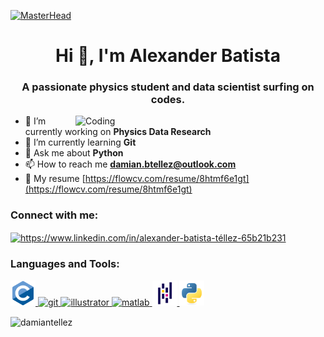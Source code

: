 [![MasterHead](https://img.freepik.com/free-vector/illustration-social-media-concept_53876-18135.jpg?w=826&t=st=1682097801~exp=1682098401~hmac=0793b9e7f1677d76c8b28c80900349206f15dd6174751d243c71fbe11c339466)](https://rishavchanda.io)
<h1 align="center">Hi 👋, I'm Alexander Batista</h1>
<h3 align="center">A passionate physics student and data scientist surfing on codes.</h3>
<img align="right" alt="Coding" width="400" src="https://cdn.dribbble.com/users/2598999/screenshots/8659774/astronaut.gif">

- 🔭 I’m currently working on **Physics Data Research**
- 🌱 I’m currently learning **Git**
- 💬 Ask me about **Python**
- 📫 How to reach me **damian.btellez@outlook.com**
- 📑 My resume [https://flowcv.com/resume/8htmf6e1gt](https://flowcv.com/resume/8htmf6e1gt)

<h3 align="left">Connect with me:</h3>
<p align="left">
<a href="https://linkedin.com/in/https://www.linkedin.com/in/alexander-batista-téllez-65b21b231" target="blank"><img align="center" src="https://raw.githubusercontent.com/rahuldkjain/github-profile-readme-generator/master/src/images/icons/Social/linked-in-alt.svg" alt="https://www.linkedin.com/in/alexander-batista-téllez-65b21b231" height="30" width="40" /></a>
</p>

<h3 align="left">Languages and Tools:</h3>
<p align="left"> <a href="https://www.cprogramming.com/" target="_blank" rel="noreferrer"> <img src="https://raw.githubusercontent.com/devicons/devicon/master/icons/c/c-original.svg" alt="c" width="40" height="40"/> </a> <a href="https://git-scm.com/" target="_blank" rel="noreferrer"> <img src="https://www.vectorlogo.zone/logos/git-scm/git-scm-icon.svg" alt="git" width="40" height="40"/> </a> <a href="https://www.adobe.com/in/products/illustrator.html" target="_blank" rel="noreferrer"> <img src="https://www.vectorlogo.zone/logos/adobe_illustrator/adobe_illustrator-icon.svg" alt="illustrator" width="40" height="40"/> </a> <a href="https://www.mathworks.com/" target="_blank" rel="noreferrer"> <img src="https://upload.wikimedia.org/wikipedia/commons/2/21/Matlab_Logo.png" alt="matlab" width="40" height="40"/> </a> <a href="https://pandas.pydata.org/" target="_blank" rel="noreferrer"> <img src="https://raw.githubusercontent.com/devicons/devicon/2ae2a900d2f041da66e950e4d48052658d850630/icons/pandas/pandas-original.svg" alt="pandas" width="40" height="40"/> </a> <a href="https://www.python.org" target="_blank" rel="noreferrer"> <img src="https://raw.githubusercontent.com/devicons/devicon/master/icons/python/python-original.svg" alt="python" width="40" height="40"/> </a> </p>


<p><img align="center" src="https://github-readme-streak-stats.herokuapp.com/?user=damiantellez&" alt="damiantellez" /></p>
